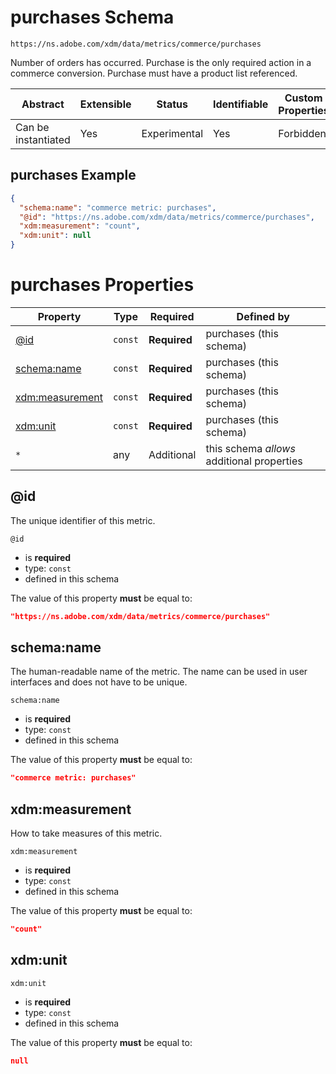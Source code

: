 
# purchases Schema

```
https://ns.adobe.com/xdm/data/metrics/commerce/purchases
```

Number of orders has occurred. Purchase is the only required action in a commerce conversion. Purchase must have a product list referenced.

| Abstract | Extensible | Status | Identifiable | Custom Properties | Additional Properties | Defined In |
|----------|------------|--------|--------------|-------------------|-----------------------|------------|
| Can be instantiated | Yes | Experimental | Yes | Forbidden | Permitted | [data/purchases.schema.json](data/purchases.schema.json) |

## purchases Example
```json
{
  "schema:name": "commerce metric: purchases",
  "@id": "https://ns.adobe.com/xdm/data/metrics/commerce/purchases",
  "xdm:measurement": "count",
  "xdm:unit": null
}
```

# purchases Properties

| Property | Type | Required | Defined by |
|----------|------|----------|------------|
| [@id](#id) | `const` | **Required** | purchases (this schema) |
| [schema:name](#schemaname) | `const` | **Required** | purchases (this schema) |
| [xdm:measurement](#xdmmeasurement) | `const` | **Required** | purchases (this schema) |
| [xdm:unit](#xdmunit) | `const` | **Required** | purchases (this schema) |
| `*` | any | Additional | this schema *allows* additional properties |

## @id

The unique identifier of this metric.

`@id`
* is **required**
* type: `const`
* defined in this schema

The value of this property **must** be equal to:

```json
"https://ns.adobe.com/xdm/data/metrics/commerce/purchases"
```





## schema:name

The human-readable name of the metric. The name can be used in user interfaces and does not have to be unique.

`schema:name`
* is **required**
* type: `const`
* defined in this schema

The value of this property **must** be equal to:

```json
"commerce metric: purchases"
```





## xdm:measurement

How to take measures of this metric.

`xdm:measurement`
* is **required**
* type: `const`
* defined in this schema

The value of this property **must** be equal to:

```json
"count"
```





## xdm:unit


`xdm:unit`
* is **required**
* type: `const`
* defined in this schema

The value of this property **must** be equal to:

```json
null
```





